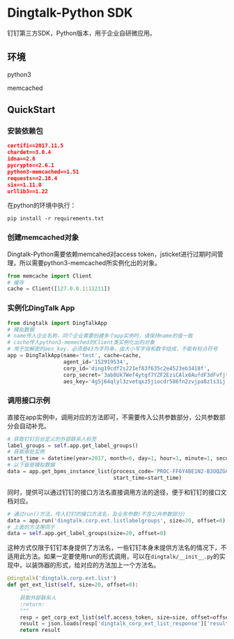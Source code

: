# Dingtalk-Python SDK

钉钉第三方SDK，Python版本，用于企业自研微应用。

## 环境

python3

memcached

## QuickStart

### 安装依赖包

```json
certifi==2017.11.5
chardet==3.0.4
idna==2.6
pycrypto==2.6.1
python3-memcached==1.51
requests==2.18.4
six==1.11.0
urllib3==1.22
```

在python的环境中执行：

```shell
pip install -r requirements.txt
```

### 创建memcached对象

Dingtalk-Python需要依赖memcahed对access token，jsticket进行过期时间管理，所以需要python3-memcached所实例化出的对象。

```python
from memcache import Client
# 缓存
cache = Client([127.0.0.1:11211])
```

### 实例化DingTalk App

```python
from dingtalk import DingTalkApp
# 模拟数据
# name传入企业名称，同个企业需要创建多个app实例时，请保持name的值一致
# cache传入python3-memeched的Client类实例化出的对象
# 用于加解密的aes_key，必须是43为字符串，由大小写字母和数字组成，不能有标点符号
app = DingTalkApp(name='test', cache=cache,
                  agent_id='152919534',
                  corp_id='ding19cdf2s221ef83f635c2e4523eb3418f',
                  corp_secret='3ab8Uk7Wef4ytgf7YZF2EziCAlx6AufdF3dFvfjtu3532FG3AUgWNEJys',
                  aes_key='4g5j64qlyl3zvetqxz5jiocdr586fn2zvjpa8zls3ij')
```

### 调用接口示例

直接在app实例中，调用对应的方法即可，不需要传入公共参数部分，公共参数部分会自动补充。

```python
# 获取钉钉后台定义的外部联系人标签
label_groups = self.app.get_label_groups()
# 获取审批实例
start_time = datetime(year=2017, month=6, day=1, hour=1, minute=1, second=1, microsecond=1)
# 以下皆是模拟数据
data = app.get_bpms_instance_list(process_code='PROC-FF6Y4BE1N2-B3OQZGC9RLR4SY1MTNLQ1-91IFWS3', 
                                  start_time=start_time)
```

同时，提供可以通过钉钉的接口方法名直接调用方法的途径，便于和钉钉的接口文档对应。

```python
# 通过run()方法，传入钉钉的接口方法名，及业务参数(不含公共参数部分)
data = app.run('dingtalk.corp.ext.listlabelgroups', size=20, offset=0)
# 上面的方法等同于
data = self.app.get_label_groups(size=20, offset=0)
```

这种方式仅限于钉钉本身提供了方法名，一些钉钉本身未提供方法名的情况下，不适用此方法。如果一定要使用run的形式调用，可以在`dingtalk/__init__.py`的实现中，以装饰器的形式，给对应的方法加上一个方法名。

```python
@dingtalk('dingtalk.corp.ext.list')
def get_ext_list(self, size=20, offset=0):
    """
    获取外部联系人
    :return:
    """
    resp = get_corp_ext_list(self.access_token, size=size, offset=offset)
    result = json.loads(resp['dingtalk_corp_ext_list_response']['result'])
    return result
```

